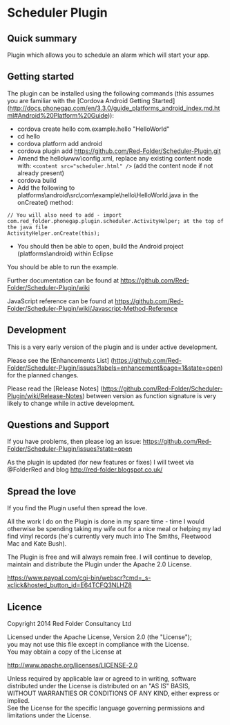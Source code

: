 # Scheduler Plugin

## Quick summary
Plugin which allows you to schedule an alarm which will start your app.
 
## Getting started
The plugin can be installed using the following commands (this assumes you are familiar with the [Cordova Android Getting Started] (http://docs.phonegap.com/en/3.3.0/guide_platforms_android_index.md.html#Android%20Platform%20Guide)):

* cordova create hello com.example.hello "HelloWorld"
* cd hello
* cordova platform add android
* cordova plugin add https://github.com/Red-Folder/Scheduler-Plugin.git
* Amend the hello\www\config.xml, replace any existing content node with: `<content src="scheduler.html" />` (add the content node if not already present)
* cordova build
* Add the following to platforms\android\src\com\example\hello\HelloWorld.java in the onCreate() method:
```
// You will also need to add - import com.red_folder.phonegap.plugin.scheduler.ActivityHelper; at the top of the java file
ActivityHelper.onCreate(this);
```
* You should then be able to open, build the Android project (platforms\android) within Eclipse

You should be able to run the example.

Further documentation can be found at https://github.com/Red-Folder/Scheduler-Plugin/wiki

JavaScript reference can be found at https://github.com/Red-Folder/Scheduler-Plugin/wiki/Javascript-Method-Reference

## Development
This is a very early version of the plugin and is under active development.

Please see the [Enhancements List] (https://github.com/Red-Folder/Scheduler-Plugin/issues?labels=enhancement&page=1&state=open) for the planned changes. 

Please read the [Release Notes] (https://github.com/Red-Folder/Scheduler-Plugin/wiki/Release-Notes) between version as function signature is very likely to change while in active development.

## Questions and Support
If you have problems, then please log an issue: https://github.com/Red-Folder/Scheduler-Plugin/issues?state=open

As the plugin is updated (for new features or fixes) I will tweet via @FolderRed and blog http://red-folder.blogspot.co.uk/

## Spread the love

If you find the Plugin useful then spread the love.

All the work I do on the Plugin is done in my spare time - time I would otherwise be spending taking my wife out for a nice meal or helping my lad find vinyl records (he's currently very much into The Smiths, Fleetwood Mac and Kate Bush).

The Plugin is free and will always remain free. I will continue to develop, maintain and distribute the Plugin under the Apache 2.0 License.

https://www.paypal.com/cgi-bin/webscr?cmd=_s-xclick&hosted_button_id=E64TCFQ3NLHZ8

## Licence
Copyright 2014 Red Folder Consultancy Ltd
    
Licensed under the Apache License, Version 2.0 (the "License");   
you may not use this file except in compliance with the License.   
You may obtain a copy of the License at       
  
http://www.apache.org/licenses/LICENSE-2.0   
 
Unless required by applicable law or agreed to in writing, software   
distributed under the License is distributed on an "AS IS" BASIS,   
WITHOUT WARRANTIES OR CONDITIONS OF ANY KIND, either express or implied.   
See the License for the specific language governing permissions and   
limitations under the License.

